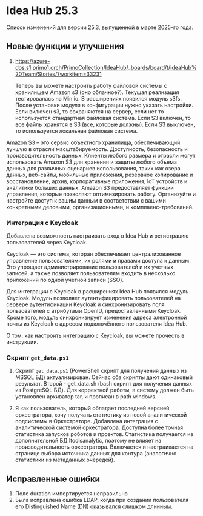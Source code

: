 # Idea Hub 25.3

Список изменений для версии 25.3, выпущенной в марте 2025-го года.


## Новые функции и улучшения

1. https://azure-dos.s1.primo1.orch/PrimoCollection/IdeaHub/_boards/board/t/IdeaHub%20Team/Stories/?workitem=33231

   Теперь вы можете настроить работу файловой системы с хранилищем Amazon s3 (оно облачное?). Текущая реализация тестировалась на Min.io.
   В расширениях появился модуль s3fs.  После установки модуля в конфигурации нужно указать настройки. Если включен s3, то сохраняются на сервер, если нет то используется стандартная файловая система.
   Если S3 включен, то все файлы хранятся в S3 (все, которые должны).
   Если S3 выключен, то используется локальная файловая система.

Amazon S3 – это сервис объектного хранилища, обеспечивающий лучшую в отрасли масштабируемость. Доступность, безопасность и производительность данных. Клиенты любого размера и отрасли могут использовать Amazon S3 для хранения и защиты любого объема данных для различных сценариев использования, таких как озера данных, веб-сайты, мобильные приложения, резервное копирование и восстановление, архив, корпоративные приложения, IoT устройств и аналитики больших данных. Amazon S3 предоставляет функции управления, которые позволяют оптимизировать работу. Организуйте и настройте доступ к вашим данным в соответствии с вашими конкретными деловыми, организационными, и комплаенс-требований.



### Интеграция с Keycloak 

Добавлена возможность настраивать вход в Idea Hub и регистрацию пользователей через Keycloak.  

Keycloak — это система, которая обеспечивает централизованное управление пользователями, их ролями и правами доступа к данным. Это упрощает администрирование пользователей и их учетных записей, а также позволяет пользователям входить в несколько приложений по одной учетной записи (SSO).

Для интеграции с Keycloak в расширениях Idea Hub появился модуль Keycloak. Модуль позволяет аутентифицировать пользователей на сервере аутентификации Keycloak и синхронизировать поля пользователей с атрибутами OpenID, предоставленными Keycloak. Кроме того, модуль синхронизирует изменения адреса электронной почты из Keycloak с адресом подключённого пользователя Idea Hub. 

О том, как настроить интеграцию с Keycloak, вы можете прочесть в инструкции.
 

### Скрипт `get_data.ps1`

1. Скрипт `get_data.ps1` (PowerShell скрипт для получения данных из MSSQL БД) актуализирован. Сейчас оба скрипты дают одинаковый результат. Второй - get_data.sh (bash скрипт для получения данных из PostgreSQL БД).
Для корректной работы, в систему должен быть установлен архиватор tar, и прописан в path windows.


1. Я как пользователь, который обладает последней версией оркестратора, хочу получать статистику из новой аналитической подсистемы в Оркестраторе.
   Добавлена интеграция с аналитической системой оркестратора. Доступна более точная статистика запусков роботов и проектов. Статистика получается из дополнительной БД ltoolsanalytic, поэтому не влияет на производительность оркестратора. Включается и настраивается на странице выбора источника данных для контура (аналогично статистики из метаданных очередей). 




## Исправленные ошибки

1. Поле duration импортируется неправильно
1. Была исправлена ошибка LDAP, когда при создании пользователя его Distinguished Name (DN) оказывался слишком длинным.
